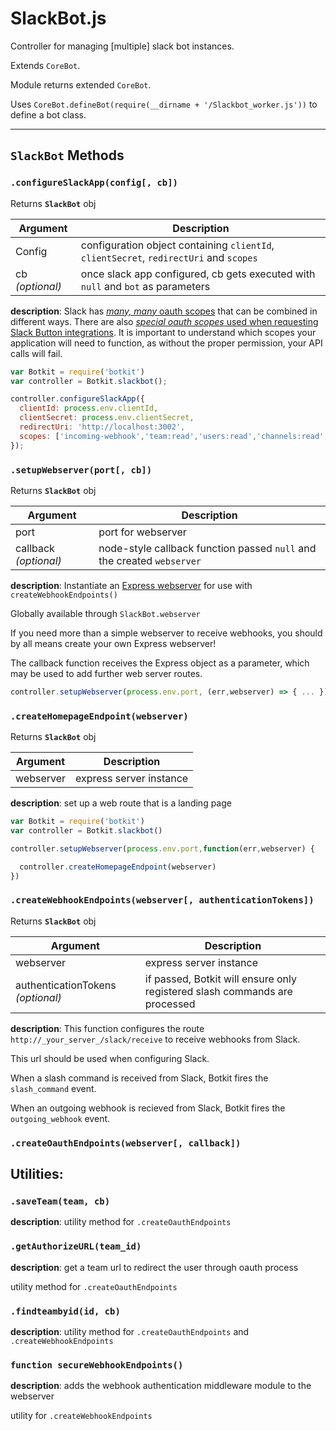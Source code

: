# SlackBot.js

Controller for managing [multiple] slack bot instances.

Extends `CoreBot`.

Module returns extended `CoreBot`.

Uses `CoreBot.defineBot(require(__dirname + '/Slackbot_worker.js'))` to define a bot class.


---
## `SlackBot` Methods


### `.configureSlackApp(config[, cb])`
Returns **`SlackBot`** obj

| Argument | Description |
| -------- | ----------- |
| Config   | configuration object containing `clientId`, `clientSecret`, `redirectUri` and `scopes` |
| cb  *(optional)*     | once slack app configured, cb gets executed with `null` and `bot` as parameters |

**description**: Slack has [_many, many_ oauth scopes](https://api.slack.com/docs/oauth-scopes)
that can be combined in different ways. There are also [_special oauth scopes_
used when requesting Slack Button integrations](https://api.slack.com/docs/slack-button).
It is important to understand which scopes your application will need to function,
as without the proper permission, your API calls will fail.

```javascript
var Botkit = require('botkit')
var controller = Botkit.slackbot();

controller.configureSlackApp({
  clientId: process.env.clientId,
  clientSecret: process.env.clientSecret,
  redirectUri: 'http://localhost:3002',
  scopes: ['incoming-webhook','team:read','users:read','channels:read','im:read','im:write','groups:read','emoji:read','chat:write:bot']
});
```


### `.setupWebserver(port[, cb])`
Returns **`SlackBot`** obj

| Argument | Description |
| -------- | ----------- |
| port     |  port for webserver |
| callback *(optional)* | node-style callback function passed `null` and the created `webserver`|

**description**: Instantiate an [Express webserver](http://expressjs.com/en/index.html) for
use with `createWebhookEndpoints()`

Globally available through `SlackBot.webserver`

If you need more than a simple webserver to receive webhooks,
you should by all means create your own Express webserver!

The callback function receives the Express object as a parameter,
which may be used to add further web server routes.

```javascript
controller.setupWebserver(process.env.port, (err,webserver) => { ... })
```




### `.createHomepageEndpoint(webserver)`
Returns **`SlackBot`** obj

| Argument | Description |
| -------- | ----------- |
| webserver| express server instance |

**description**: set up a web route that is a landing page

```javascript
var Botkit = require('botkit')
var controller = Botkit.slackbot()

controller.setupWebserver(process.env.port,function(err,webserver) {

  controller.createHomepageEndpoint(webserver)
})
```


### `.createWebhookEndpoints(webserver[, authenticationTokens])`
Returns **`SlackBot`** obj

| Argument | Description |
| -------- | ----------- |
| webserver| express server instance |
| authenticationTokens *(optional)* | if passed, Botkit will ensure only registered slash commands are processed |

**description**: This function configures the route `http://_your_server_/slack/receive`
to receive webhooks from Slack.

This url should be used when configuring Slack.

When a slash command is received from Slack, Botkit fires the `slash_command` event.

When an outgoing webhook is recieved from Slack, Botkit fires the `outgoing_webhook` event.



### `.createOauthEndpoints(webserver[, callback])`






## Utilities:


### `.saveTeam(team, cb)`

**description**: utility method for `.createOauthEndpoints`


### `.getAuthorizeURL(team_id)`

**description**: get a team url to redirect the user through oauth process

utility method for `.createOauthEndpoints`


### `.findteambyid(id, cb)`

**description**: utility method for `.createOauthEndpoints` and `.createWebhookEndpoints`

### `function secureWebhookEndpoints()`

**description**: adds the webhook authentication middleware module to the webserver

utility for `.createWebhookEndpoints`
